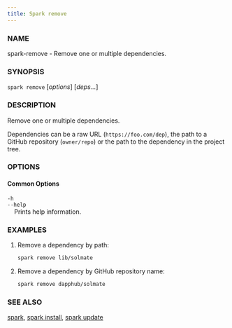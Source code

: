 ```yaml
---
title: Spark remove
---
```


### NAME

spark-remove - Remove one or multiple dependencies.

### SYNOPSIS

`spark remove` [*options*] [*deps...*]

### DESCRIPTION

Remove one or multiple dependencies.

Dependencies can be a raw URL (`https://foo.com/dep`), the path to a GitHub repository (`owner/repo`) or the path to the dependency in the project tree.

### OPTIONS

#### Common Options

`-h`  
`--help`  
&nbsp;&nbsp;&nbsp;&nbsp;Prints help information.

### EXAMPLES

1. Remove a dependency by path:

   ```sh
   spark remove lib/solmate
   ```

2. Remove a dependency by GitHub repository name:
   ```sh
   spark remove dapphub/solmate
   ```

### SEE ALSO

[spark](./spark.md), [spark install](./spark-install.md), [spark update](./spark-update.md)
